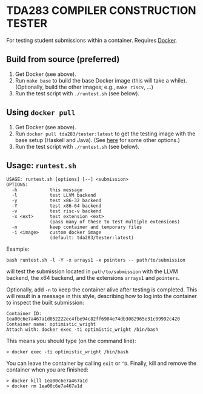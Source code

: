 TDA283 COMPILER CONSTRUCTION TESTER
===================================

For testing student submissions within a container. Requires [Docker](https://www.docker.com/products/docker-desktop).

Build from source (preferred)
-----------------------------

1. Get Docker (see above).
2. Run `make base` to build the base Docker image (this will take a while). (Optionally, build the other images; e.g., `make riscv`, ...)
3. Run the test script with `./runtest.sh` (see below).

Using `docker pull`
-------------------

1. Get Docker (see above).
2. Run `docker pull tda283/tester:latest` to get the testing image with the base setup (Haskell and Java). (See [here](https://hub.docker.com/repository/docker/tda283/tester/tags) for some other options.)
3. Run the test script with `./runtest.sh` (see below).

Usage: `runtest.sh`
-------------------

```
USAGE: runtest.sh [options] [--] <submission>
OPTIONS:
  -h            this message
  -l            test LLVM backend
  -y            test x86-32 backend
  -Y            test x86-64 backend
  -v            test risc-v backend
  -x <ext>      test extension <ext>
                (pass many of these to test multiple extensions)
  -n            keep container and temporary files
  -i <image>    custom docker image
                (default: tda283/tester:latest)
```

Example:
```
bash runtest.sh -l -Y -x arrays1 -x pointers -- path/to/submission
```
will test the submission located in `path/to/submission` with the LLVM backend, the x64 backend,
and the extensions `arrays1` and `pointers`.

Optionally, add `-n` to keep the container alive after testing is completed.
This will result in a message in this style, describing how to log into
the container to inspect the built submission:
```
Container ID: 1ea00c6e7a467a1d052222ec4fbe94c82ff6904e74db3082965e31c09992c420
Container name: optimistic_wright
Attach with: docker exec -ti optimistic_wright /bin/bash
```

This means you should type (on the command line):
```
> docker exec -ti optimistic_wright /bin/bash
```

You can leave the container by calling `exit` or `^D`. Finally, kill and remove
the container when you are finished:
```
> docker kill 1ea00c6e7a467a1d
> docker rm 1ea00c6e7a467a1d
```

